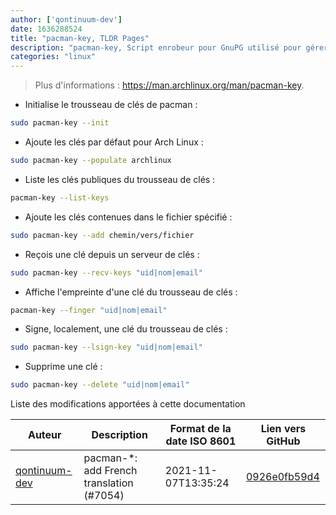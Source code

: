 ```yaml
---
author: ['qontinuum-dev']
date: 1636288524
title: "pacman-key, TLDR Pages"
description: "pacman-key, Script enrobeur pour GnuPG utilisé pour gérer le trousseau de clés de pacman."
categories: "linux"
---
```

> Plus d'informations : <https://man.archlinux.org/man/pacman-key>.

- Initialise le trousseau de clés de pacman :

```bash
sudo pacman-key --init
```

- Ajoute les clés par défaut pour Arch Linux :

```bash
sudo pacman-key --populate archlinux
```

- Liste les clés publiques du trousseau de clés :

```bash
pacman-key --list-keys
```

- Ajoute les clés contenues dans le fichier spécifié :

```bash
sudo pacman-key --add chemin/vers/fichier
```

- Reçois une clé depuis un serveur de clés :

```bash
sudo pacman-key --recv-keys "uid|nom|email"
```

- Affiche l'empreinte d'une clé du trousseau de clés :

```bash
pacman-key --finger "uid|nom|email"
```

- Signe, localement, une clé du trousseau de clés :

```bash
sudo pacman-key --lsign-key "uid|nom|email"
```

- Supprime une clé :

```bash
sudo pacman-key --delete "uid|nom|email"
```
Liste des modifications apportées à cette documentation


Auteur | Description | Format de la date ISO 8601 | Lien vers GitHub
------|-----|-----|-----
[qontinuum-dev](mailto:79641156+qontinuum-dev@users.noreply.github.com) | pacman-*: add French translation (#7054) | 2021-11-07T13:35:24 | [0926e0fb59d4](https://github.com/tldr-pages/tldr/commit/0926e0fb59d438c47d8b3fdbc645c95b6fa5e2f6)

